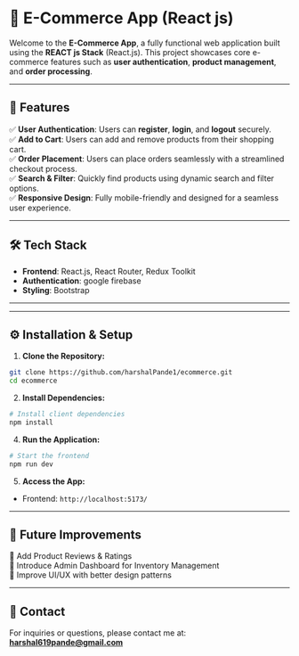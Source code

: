 # 🛒 E-Commerce App (React js)

Welcome to the **E-Commerce App**, a fully functional web application built using the **REACT js Stack** (React.js). This project showcases core e-commerce features such as **user authentication**, **product management**, and **order processing**.

---

## 🚀 Features
✅ **User Authentication**: Users can **register**, **login**, and **logout** securely.  
✅ **Add to Cart**: Users can add and remove products from their shopping cart.  
✅ **Order Placement**: Users can place orders seamlessly with a streamlined checkout process.  
✅ **Search & Filter**: Quickly find products using dynamic search and filter options.  
✅ **Responsive Design**: Fully mobile-friendly and designed for a seamless user experience.  

---

## 🛠️ Tech Stack
- **Frontend**: React.js, React Router, Redux Toolkit
- **Authentication**: google firebase
- **Styling**: Bootstrap

---


---

## ⚙️ Installation & Setup
1. **Clone the Repository:**
```bash
git clone https://github.com/harshalPande1/ecommerce.git
cd ecommerce
```

2. **Install Dependencies:**
```bash
# Install client dependencies
npm install
```

4. **Run the Application:**
```bash
# Start the frontend
npm run dev
```

5. **Access the App:**
- Frontend: `http://localhost:5173/`

---


## 🎯 Future Improvements
🔹 Add Product Reviews & Ratings  
🔹 Introduce Admin Dashboard for Inventory Management  
🔹 Improve UI/UX with better design patterns  

---





## 📧 Contact
For inquiries or questions, please contact me at: **harshal619pande@gmail.com**

